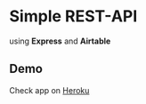 # Simple REST-API

using **Express** and **Airtable**

## Demo

Check app on [Heroku](https://express-airtable-api.herokuapp.com/)

